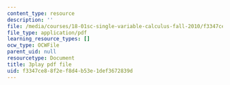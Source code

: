 ```yaml
---
content_type: resource
description: ''
file: /media/courses/18-01sc-single-variable-calculus-fall-2010/f3347ce88f2ef8d4b53e1def3672839d_twzGBqPeW0M.pdf
file_type: application/pdf
learning_resource_types: []
ocw_type: OCWFile
parent_uid: null
resourcetype: Document
title: 3play pdf file
uid: f3347ce8-8f2e-f8d4-b53e-1def3672839d
---
```

